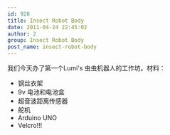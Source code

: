 ```yaml
---
id: 928
title: Insect Robot Body
date: 2011-04-24 22:45:02
author: 2
group: Insect Robot Body
post_name: insect-robot-body
---
```


我们今天办了第一个Lumi's 虫虫机器人的工作坊。材料：
* 钢丝衣架
* 9v 电池和电池盒
* 超音波距离传感器
* 舵机
* Arduino UNO
* Velcro!!!